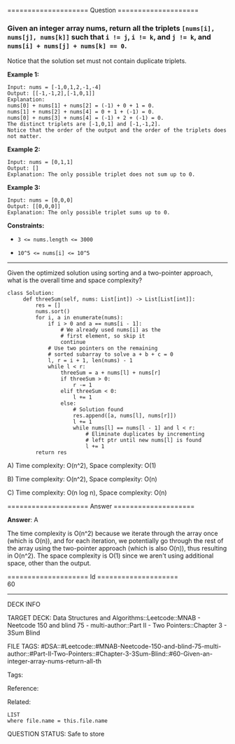 ==================== Question ====================  

### Given an integer array nums, return all the triplets `[nums[i], nums[j], nums[k]]` such that `i != j`, `i != k`, and `j != k`, and `nums[i] + nums[j] + nums[k] == 0`.

Notice that the solution set must not contain duplicate triplets.

**Example 1:**

<!-- codeblock-start -->
<pre><code>Input: nums = [-1,0,1,2,-1,-4]
Output: [[-1,-1,2],[-1,0,1]]
Explanation:
nums[0] + nums[1] + nums[2] = (-1) + 0 + 1 = 0.
nums[1] + nums[2] + nums[4] = 0 + 1 + (-1) = 0.
nums[0] + nums[3] + nums[4] = (-1) + 2 + (-1) = 0.
The distinct triplets are [-1,0,1] and [-1,-1,2].
Notice that the order of the output and the order of the triplets does not matter.
</code></pre>
<!-- codeblock-end -->

**Example 2:**

<!-- codeblock-start -->
<pre><code>Input: nums = [0,1,1]
Output: []
Explanation: The only possible triplet does not sum up to 0.
</code></pre>
<!-- codeblock-end -->

**Example 3:**

<!-- codeblock-start -->
<pre><code>Input: nums = [0,0,0]
Output: [[0,0,0]]
Explanation: The only possible triplet sums up to 0.
</code></pre>
<!-- codeblock-end -->

**Constraints:**

- `3 <= nums.length <= 3000`

- `10^5 <= nums[i] <= 10^5`

---

Given the optimized solution using sorting and a two-pointer approach, what is the overall time and space complexity?

<!-- codeblock-start -->
<pre><code class="hljs language-python"><span class="hljs-keyword">class</span> <span class="hljs-title class_">Solution</span>:
     <span class="hljs-keyword">def</span> <span class="hljs-title function_">threeSum</span>(<span class="hljs-params">self, nums: <span class="hljs-type">List</span>[<span class="hljs-built_in">int</span>]</span>) -> <span class="hljs-type">List</span>[<span class="hljs-type">List</span>[<span class="hljs-built_in">int</span>]]:
         res = []
         nums.sort()
         <span class="hljs-keyword">for</span> i, a <span class="hljs-keyword">in</span> <span class="hljs-built_in">enumerate</span>(nums):
             <span class="hljs-keyword">if</span> i > <span class="hljs-number">0</span> <span class="hljs-keyword">and</span> a == nums[i - <span class="hljs-number">1</span>]:
                 <span class="hljs-comment"># We already used nums[i] as the</span>
                 <span class="hljs-comment"># first element, so skip it</span>
                 <span class="hljs-keyword">continue</span>
             <span class="hljs-comment"># Use two pointers on the remaining</span>
             <span class="hljs-comment"># sorted subarray to solve a + b + c = 0</span>
             l, r = i + <span class="hljs-number">1</span>, <span class="hljs-built_in">len</span>(nums) - <span class="hljs-number">1</span>
             <span class="hljs-keyword">while</span> l &#x3C; r:
                 threeSum = a + nums[l] + nums[r]
                 <span class="hljs-keyword">if</span> threeSum > <span class="hljs-number">0</span>:
                     r -= <span class="hljs-number">1</span>
                 <span class="hljs-keyword">elif</span> threeSum &#x3C; <span class="hljs-number">0</span>:
                     l += <span class="hljs-number">1</span>
                 <span class="hljs-keyword">else</span>:
                     <span class="hljs-comment"># Solution found</span>
                     res.append([a, nums[l], nums[r]])
                     l += <span class="hljs-number">1</span>
                     <span class="hljs-keyword">while</span> nums[l] == nums[l - <span class="hljs-number">1</span>] <span class="hljs-keyword">and</span> l &#x3C; r:
                         <span class="hljs-comment"># Eliminate duplicates by incrementing</span>
                         <span class="hljs-comment"># left ptr until new nums[l] is found</span>
                         l += <span class="hljs-number">1</span>
         <span class="hljs-keyword">return</span> res
</code></pre>
<!-- codeblock-end -->

A) Time complexity: O(n^2), Space complexity: O(1)

B) Time complexity: O(n^2), Space complexity: O(n)

C) Time complexity: O(n log n), Space complexity: O(n)  

==================== Answer ====================  

**Answer**: A

The time complexity is O(n^2) because we iterate through the array once (which is O(n)), and for each iteration, we potentially go through the rest of the array using the two-pointer approach (which is also O(n)), thus resulting in O(n^2). The space complexity is O(1) since we aren't using additional space, other than the output.

==================== Id ====================  
60

---

DECK INFO

TARGET DECK: Data Structures and Algorithms::Leetcode::MNAB - Neetcode 150 and blind 75 - multi-author::Part II - Two Pointers::Chapter 3 - 3Sum Blind

FILE TAGS: #DSA::#Leetcode::#MNAB-Neetcode-150-and-blind-75-multi-author::#Part-II-Two-Pointers::#Chapter-3-3Sum-Blind::#60-Given-an-integer-array-nums-return-all-th

Tags:

Reference:

Related:

```dataview
LIST
where file.name = this.file.name
```
QUESTION STATUS: Safe to store
